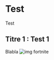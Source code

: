 # Test
Test 
## Titre 1 : Test 1
Blabla
<img src = "https://assets1.ignimgs.com/2018/03/06/fortnite---button-1520296499714.jpg" alt="img fortnite">
